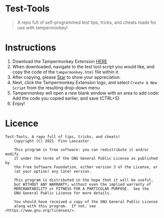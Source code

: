 <!-- Place this tag in your head or just before your close body tag. -->
<script async defer src="https://buttons.github.io/buttons.js"></script>
# Test-Tools
>A repo full of self-programmed test tips, tricks, and cheats made for use with tampermonkey!

# Instructions
1) Download the Tampermonkey Extension <a href="https://www.tampermonkey.net/">HERE</a>
2) When downloaded, navigate to the test tool script you would like, and copy the code of the ```tampermonkey.html``` file within it.
3) After copying, please <a class="github-button" href="https://github.com/flancast90/Test-Tools" data-color-scheme="no-preference: dark; light: dark; dark: dark;" data-icon="octicon-star" data-show-count="true" aria-label="Star flancast90/Test-Tools on GitHub">Star</a>
to show your appreciation.
4) Next, click the Tampermonkey Extension logo, and select ```Create A New Script``` from the resulting drop-down menu
5) Tampermonkey will open a new blank window with an area to add code: Add the code you copied earlier, and save (CTRL+S)
6) Enjoy!

# Licence 
```
Test-Tools, A repo full of tips, tricks, and cheats!
    Copyright (C) 2021  Finn Lancaster

    This program is free software: you can redistribute it and/or modify
    it under the terms of the GNU General Public License as published by
    the Free Software Foundation, either version 3 of the License, or
    (at your option) any later version.

    This program is distributed in the hope that it will be useful,
    but WITHOUT ANY WARRANTY; without even the implied warranty of
    MERCHANTABILITY or FITNESS FOR A PARTICULAR PURPOSE.  See the
    GNU General Public License for more details.

    You should have received a copy of the GNU General Public License
    along with this program.  If not, see <https://www.gnu.org/licenses/>.
```
